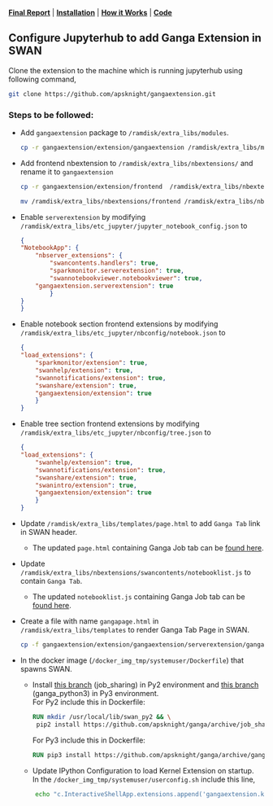 **[Final Report](index.md)** |
**[Installation](install.md)** |
**[How it Works](how.md)** |
**[Code](https://github.com/apsknight/gangaextension)**

## Configure Jupyterhub to add Ganga Extension in SWAN

Clone the extension to the machine which is running jupyterhub using following command,
```bash
git clone https://github.com/apsknight/gangaextension.git
```

### Steps to be followed:
- Add `gangaextension` package to `/ramdisk/extra_libs/modules`.
    ```bash
    cp -r gangaextension/extension/gangaextension /ramdisk/extra_libs/modules
    ```

- Add frontend nbextension to `/ramdisk/extra_libs/nbextensions/` and rename it to `gangaextension`
    ```bash
    cp -r gangaextension/extension/frontend  /ramdisk/extra_libs/nbextensions

    mv /ramdisk/extra_libs/nbextensions/frontend /ramdisk/extra_libs/nbextensions/gangaextension
    ```

- Enable `serverextension` by modifying `/ramdisk/extra_libs/etc_jupyter/jupyter_notebook_config.json` to
    ```json
    {
    "NotebookApp": {
        "nbserver_extensions": {
            "swancontents.handlers": true,
            "sparkmonitor.serverextension": true,
            "swannotebookviewer.notebookviewer": true,
        "gangaextension.serverextension": true
            }
    }
    }
    ```

- Enable notebook section frontend extensions by modifying `/ramdisk/extra_libs/etc_jupyter/nbconfig/notebook.json` to
    ```json
    {
    "load_extensions": {
        "sparkmonitor/extension": true,
        "swanhelp/extension": true,
        "swannotifications/extension": true,
        "swanshare/extension": true,
        "gangaextension/extension": true
        }
    }
    ```

- Enable tree section frontend extensions by modifying `/ramdisk/extra_libs/etc_jupyter/nbconfig/tree.json` to
    ```json
    {
    "load_extensions": {
        "swanhelp/extension": true,
        "swannotifications/extension": true,
        "swanshare/extension": true,
        "swanintro/extension": true,
        "gangaextension/extension": true
        }
    }

    ```
- Update `/ramdisk/extra_libs/templates/page.html` to add `Ganga Tab` link in SWAN header.
    + The updated `page.html` containing Ganga Job tab can be [found here](https://gist.github.com/apsknight/f0d4cebf911dadf4e98366e98f934f2e).

- Update `/ramdisk/extra_libs/nbextensions/swancontents/notebooklist.js` to contain `Ganga Tab`.
    + The updated `notebooklist.js` containing Ganga Job tab can be [found here](https://gist.github.com/apsknight/89361825773806eff1bd3e7a1c4f6691).

- Create a file with name `gangapage.html` in `/ramdisk/extra_libs/templates` to render Ganga Tab Page in SWAN.
    ```bash
    cp -f gangaextension/extension/gangaextension/serverextension/gangapage.html /ramdisk/extra_libs/templates
    ```

- In the docker image (`/docker_img_tmp/systemuser/Dockerfile`) that spawns SWAN.
    + Install [this branch](https://github.com/apsknight/ganga/tree/job_sharing) (job_sharing) in Py2 environment and [this branch](https://github.com/apsknight/ganga/tree/ganga_python3) (ganga_python3) in Py3 environment.  
       For Py2 include this in Dockerfile:
       ```Dockerfile
       RUN mkdir /usr/local/lib/swan_py2 && \
        pip2 install https://github.com/apsknight/ganga/archive/job_sharing.zip -t /usr/local/lib/swan_py2 --no-deps
       ```  
       For Py3 include this in Dockerfile:
       ```Dockerfile
       RUN pip3 install https://github.com/apsknight/ganga/archive/ganga_python3.zip
       ```
    + Update IPython Configuration to load Kernel Extension on startup.  
      In the `/docker_img_tmp/systemuser/userconfig.sh` include this line,
    ```bash
        echo "c.InteractiveShellApp.extensions.append('gangaextension.kernelextension')" >>  $KERNEL_PROFILEPATH
    ```
